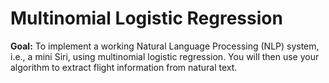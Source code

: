 # Multinomial Logistic Regression

**Goal:** To implement a working Natural Language Processing (NLP) system, i.e., a
mini Siri, using multinomial logistic regression. You will then use your algorithm to extract flight information
from natural text.
